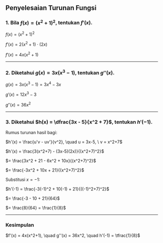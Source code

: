 ## Penyelesaian Turunan Fungsi

### 1. Bila $f(x) = (x^2 + 1)^2$, tentukan $f'(x)$.


$f(x) = (x^2 + 1)^2$


$f'(x) = 2(x^2+1)\cdot(2x)$


$f'(x) = 4x(x^2+1)$

---

### 2. Diketahui $g(x) = 3x(x^3 - 1)$, tentukan $g''(x)$.


$g(x) = 3x(x^3 - 1) = 3x^4 - 3x$


$g'(x) = 12x^3 - 3$


$g''(x) = 36x^2$

---

### 3. Diketahui $h(x) = \dfrac{3x - 5}{x^2 + 7}$, tentukan $h'(-1)$.

Rumus turunan hasil bagi:


$h'(x) = \frac{u'v - uv'}{v^2}, \quad u = 3x-5, \ v = x^2+7$


$h'(x) = \frac{3(x^2+7) - (3x-5)(2x)}{(x^2+7)^2}$


$= \frac{3x^2 + 21 - 6x^2 + 10x}{(x^2+7)^2}$


$= \frac{-3x^2 + 10x + 21}{(x^2+7)^2}$

Substitusi $x = -1:$


$h'(-1) = \frac{-3(-1)^2 + 10(-1) + 21}{((-1)^2+7)^2}$


$= \frac{-3 - 10 + 21}{64}$


$= \frac{8}{64} = \frac{1}{8}$

---

### **Kesimpulan**


$f'(x) = 4x(x^2+1), \quad g''(x) = 36x^2, \quad h'(-1) = \tfrac{1}{8}$
